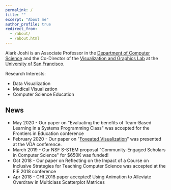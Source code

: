 ```yaml
---
permalink: /
title: ""
excerpt: "About me"
author_profile: true
redirect_from: 
  - /about/
  - /about.html
---
```



Alark Joshi is an Associate Professor in the [Department of Computer Science](https://www.cs.usfca.edu/) and the Co-Director of the [Visualization and Graphics Lab](https://vgl.cs.usfca.edu) at the [University of San Francisco](https://www.usfca.edu/).  

Research Interests: 

* Data Visualization 
* Medical Visualization 
* Computer Science Education 

## News

* May 2020 - Our paper on "Evaluating the benefits of Team-Based Learning in a Systems Programming Class" was accepted for the Frontiers in Education conference 
* February 2020 - Our paper on "[Foveated Visualization](https://alark.github.io/publication/2020-02-01-foveated)" was presented at the VDA conference. 
* March 2019 - Our NSF S-STEM proposal "Community-Engaged Scholars in Computer Science" for $650K was funded!
* Oct 2018 - Our paper on Reflecting on the Impact of a Course on Inclusive Strategies for Teaching Computer Science was accepted at the FIE 2018 conference
* Apr 2018 - CHI 2018 paper accepted! Using Animation to Alleviate Overdraw in Multiclass Scatterplot Matrices
